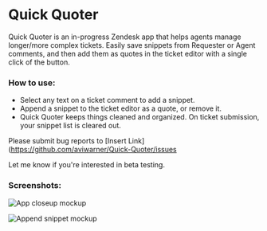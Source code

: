 # Quick Quoter

Quick Quoter is an in-progress Zendesk app that helps agents manage longer/more complex tickets. Easily save snippets from Requester or Agent comments, and then add them as quotes in the ticket editor with a single click of the button.

### How to use:

* Select any text on a ticket comment to add a snippet.
* Append a snippet to the ticket editor as a quote, or remove it.
* Quick Quoter keeps things cleaned and organized. On ticket submission, your snippet list is cleared out.

Please submit bug reports to [Insert Link](https://github.com/aviwarner/Quick-Quoter/issues

Let me know if you're interested in beta testing.

### Screenshots:

![App closeup mockup](https://user-images.githubusercontent.com/6796301/41016430-1a8d48d6-6904-11e8-8076-d29e2b410bef.png)

![Append snippet mockup](https://user-images.githubusercontent.com/6796301/41016546-e01441cc-6904-11e8-9215-aa5323314c43.png)
